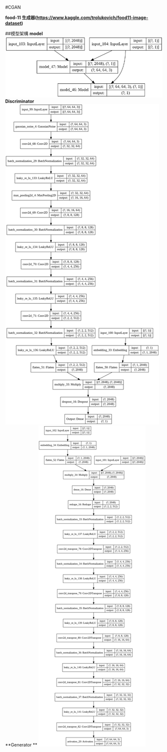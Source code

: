 #CGAN

**food-11 生成器(https://www.kaggle.com/trolukovich/food11-image-dataset)**

##模型架構
**model**
[![](https://github.com/leeprinxin/CGAN/blob/main/model.png?raw=true)](http://https://github.com/leeprinxin/CGAN/blob/main/model.png?raw=true)
**Discriminator**
[![](https://github.com/leeprinxin/CGAN/blob/main/discriminator.png?raw=true)](http://https://github.com/leeprinxin/CGAN/blob/main/discriminator.png?raw=true)
**Generator **
[![](https://github.com/leeprinxin/CGAN/blob/main/generator.png?raw=true)](http://https://github.com/leeprinxin/CGAN/blob/main/generator.png?raw=true)
